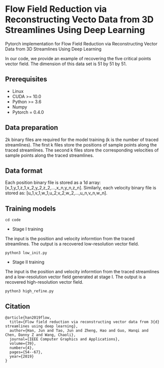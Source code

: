 # Flow Field Reduction via Reconstructing Vecto Data from 3D Streamlines Using Deep Learning
Pytorch implementation for Flow Field Reduction via Reconstructing Vector Data from 3D Streamlines Using Deep Learning

In our code, we provide an example of recovering the five critical points vector field. The dimension of this data set is 51 by 51 by 51.

## Prerequisites
- Linux
- CUDA >= 10.0
- Python >= 3.6
- Numpy
- Pytorch = 0.4.0

## Data preparation
2k binary files are required for the model training (k is the number of traced streamlines). The first k files store the positions of sample points along the traced streamlines. The second k files store the corresponding velocities of sample points along the traced streamlines.

## Data format
Each position binary file is stored as a 1d array: [x_1,y_1,z_1,x_2,y_2,z_2,...,x_n,y_n,z_n]. Similarly, each velocity binary file is stored as: [u_1,v_1,w_1,u_2,v_2,w_2,...,u_n,v_n,w_n].


## Training models
```
cd code 
```

- Stage I training

The input is the position and velocity informtion from the traced streamlines. The output is a recovered low-resolution vector field.
```
python3 low_init.py 
```

- Stage II training

The input is the position and velocity informtion from the traced streamlines and a low-resolution vector field generated at stage I. The output is a recovered high-resolution vector field.
```
python3 high_refine.py
```

## Citation 
```
@article{han2019flow,
  title={Flow field reduction via reconstructing vector data from 3{d} streamlines using deep learning},
  author={Han, Jun and Tao, Jun and Zheng, Hao and Guo, Hanqi and Chen, Danny Z and Wang, Chaoli},
  journal={IEEE Computer Graphics and Applications},
  volume={39},
  number={4},
  pages={54--67},
  year={2019}
}

```
